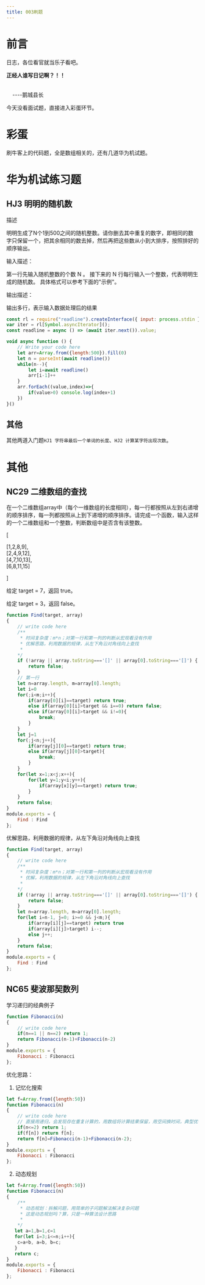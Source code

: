 ```yaml
---
title: 003刷题
---
```


# 前言

日志，各位看官就当乐子看吧。

**正经人谁写日记啊？！！**

                                                                                                                                    ----鹅城县长

今天没看面试题，直接进入彩蛋环节。

# 彩蛋

刷牛客上的代码题，全是数组相关的，还有几道华为机试题。

# 华为机试练习题

## HJ3 明明的随机数

描述

明明生成了N个1到500之间的随机整数。请你删去其中重复的数字，即相同的数字只保留一个，把其余相同的数去掉，然后再把这些数从小到大排序，按照排好的顺序输出。

输入描述：

第一行先输入随机整数的个数 N 。 接下来的 N 行每行输入一个整数，代表明明生成的随机数。 具体格式可以参考下面的"示例"。

输出描述：

输出多行，表示输入数据处理后的结果

```javascript
const rl = require("readline").createInterface({ input: process.stdin });
var iter = rl[Symbol.asyncIterator]();
const readline = async () => (await iter.next()).value;

void async function () {
    // Write your code here
    let arr=Array.from({length:500}).fill(0)
    let n = parseInt(await readline())
    while(n--){
        let i=await readline()
        arr[i-1]++
    }
    arr.forEach((value,index)=>{
        if(value>0) console.log(index+1)
    })
}()
```

## 其他

其他两道入门题`HJ1 字符串最后一个单词的长度`、`HJ2 计算某字符出现次数`。

# 其他

## NC29 二维数组的查找

在一个二维数组array中（每个一维数组的长度相同），每一行都按照从左到右递增的顺序排序，每一列都按照从上到下递增的顺序排序。请完成一个函数，输入这样的一个二维数组和一个整数，判断数组中是否含有该整数。

[

[1,2,8,9],  
[2,4,9,12],  
[4,7,10,13],  
[6,8,11,15]  

]

给定 target = 7，返回 true。

给定 target = 3，返回 false。

```javascript
function Find(target, array)
{
    // write code here
    /**
     * 时间复杂度：m*n；对第一行和第一列的判断从宏观看没有作用
     * 优解思路，利用数据的规律，从左下角沿对角线向上查找
     *
    */
    if (!array || array.toString==='[]' || array[0].toString==='[]') {
        return false;
    }
    // 第一行
    let n=array.length, m=array[0].length;
    let i=0
    for(;i<m;i++){
        if(array[0][i]==target) return true;
        else if(array[0][i]>target && i==0) return false;
        else if(array[0][i]>target && i!=0){
            break;
        }
    }
    let j=1
    for(;j<n;j++){
        if(array[j][0]==target) return true;
        else if(array[j][0]>target){
            break;
        }
    }
    for(let x=1;x<j;x++){
        for(let y=1;y<i;y++){
            if(array[x][y]==target) return true;
        }
    }
    return false;
}
module.exports = {
    Find : Find
};
```

优解思路，利用数据的规律，从左下角沿对角线向上查找

```javascript
function Find(target, array)
{
    // write code here
    /**
     * 时间复杂度：m*n；对第一行和第一列的判断从宏观看没有作用
     * 优解，利用数据的规律，从左下角沿对角线向上查找
     * 
    */
    if (!array || array.toString==='[]' || array[0].toString==='[]') {
        return false;
    }
    let n=array.length, m=array[0].length;
    for(let i=n-1, j=0; i>=0 && j<m;){
        if(array[i][j]==target) return true
        if(array[i][j]>target) i--;
        else j++;
    }
    return false;
}
module.exports = {
    Find : Find
};
```

## NC65 斐波那契数列

学习递归的经典例子

```javascript
function Fibonacci(n)
{
    // write code here
    if(n==1 || n==2) return 1;
    return Fibonacci(n-1)+Fibonacci(n-2)
}
module.exports = {
    Fibonacci : Fibonacci
};
```

优化思路：

1. 记忆化搜索

```javascript
let f=Array.from({length:50})
function Fibonacci(n)
{
    // write code here
    // 直接用递归，会发现存在重复计算的，用数组将计算结果保留，用空间换时间，典型优化思路
    if(n<=2) return 1;
    if(f[n]) return f[n];
    return f[n]=Fibonacci(n-1)+Fibonacci(n-2);
}
module.exports = {
    Fibonacci : Fibonacci
};
```

2. 动态规划

```javascript
let f=Array.from({length:50})
function Fibonacci(n)
{
    /** 
     * 动态规划：拆解问题，用简单的子问题解法解决复杂问题
     * 这是动态规划吗？算，只是一种算法设计思路
     * 
    */
   let a=1,b=1,c=1
   for(let i=3;i<=n;i++){
    c=a+b, a=b, b=c;
   }
   return c;
}
module.exports = {
    Fibonacci : Fibonacci
};
```


